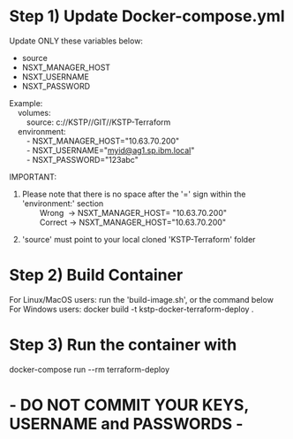 
# Step 1) Update Docker-compose.yml 
Update ONLY these variables below:  
- source  
- NSXT_MANAGER_HOST  
- NSXT_USERNAME  
- NSXT_PASSWORD  
  
Example:  
&nbsp;&nbsp;&nbsp;&nbsp;volumes:  
&nbsp;&nbsp;&nbsp;&nbsp;&nbsp;&nbsp;&nbsp;&nbsp;source: c://KSTP//GIT//KSTP-Terraform  
&nbsp;&nbsp;&nbsp;&nbsp;environment:  
&nbsp;&nbsp;&nbsp;&nbsp;&nbsp;&nbsp;&nbsp;&nbsp;- NSXT_MANAGER_HOST="10.63.70.200"  
&nbsp;&nbsp;&nbsp;&nbsp;&nbsp;&nbsp;&nbsp;&nbsp;- NSXT_USERNAME="myid@ag1.sp.ibm.local"  
&nbsp;&nbsp;&nbsp;&nbsp;&nbsp;&nbsp;&nbsp;&nbsp;- NSXT_PASSWORD="123abc"  

IMPORTANT:  
1) Please note that there is no space after the '=' sign within the 'environment:' section  
&nbsp;&nbsp;&nbsp;&nbsp;&nbsp;&nbsp;&nbsp;&nbsp;Wrong&nbsp;&nbsp;-> NSXT_MANAGER_HOST= "10.63.70.200"  
&nbsp;&nbsp;&nbsp;&nbsp;&nbsp;&nbsp;&nbsp;&nbsp;Correct&nbsp;-> NSXT_MANAGER_HOST="10.63.70.200"  
  
2) 'source' must point to your local cloned 'KSTP-Terraform' folder  
# Step 2) Build Container 
For Linux/MacOS users: run the 'build-image.sh', or the command below  
For Windows users: docker build -t kstp-docker-terraform-deploy .  

# Step 3) Run the container with 
docker-compose run --rm terraform-deploy

# - DO NOT COMMIT YOUR KEYS, USERNAME and PASSWORDS - # 